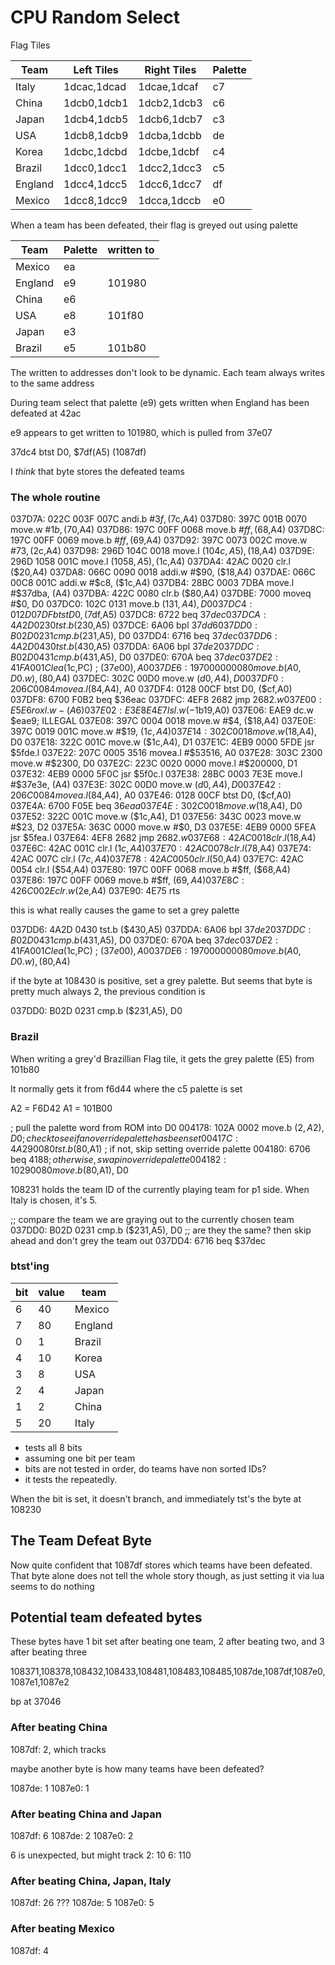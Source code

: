 # CPU Random Select

Flag Tiles

| Team    | Left Tiles  | Right Tiles | Palette |
| ------- | ----------- | ----------- | ------- |
| Italy   | 1dcac,1dcad | 1dcae,1dcaf | c7      |
| China   | 1dcb0,1dcb1 | 1dcb2,1dcb3 | c6      |
| Japan   | 1dcb4,1dcb5 | 1dcb6,1dcb7 | c3      |
| USA     | 1dcb8,1dcb9 | 1dcba,1dcbb | de      |
| Korea   | 1dcbc,1dcbd | 1dcbe,1dcbf | c4      |
| Brazil  | 1dcc0,1dcc1 | 1dcc2,1dcc3 | c5      |
| England | 1dcc4,1dcc5 | 1dcc6,1dcc7 | df      |
| Mexico  | 1dcc8,1dcc9 | 1dcca,1dccb | e0      |

When a team has been defeated, their flag is greyed out using palette

| Team    | Palette | written to |
| ------- | ------- | ---------- |
| Mexico  | ea      |            |
| England | e9      | 101980     |
| China   | e6      |            |
| USA     | e8      | 101f80     |
| Japan   | e3      |            |
| Brazil  | e5      | 101b80     |

The written to addresses don't look to be dynamic. Each team always writes to the same address

During team select that palette (e9) gets written when England has been defeated at 42ac

e9 appears to get written to 101980, which is pulled from 37e07

37dc4 btst D0, $7df(A5) (1087df)

I _think_ that byte stores the defeated teams

### The whole routine

037D7A: 022C 003F 007C andi.b #$3f, ($7c,A4)
037D80: 397C 001B 0070 move.w  #$1b, ($70,A4)
037D86: 197C 00FF 0068 move.b  #$ff, ($68,A4)
037D8C: 197C 00FF 0069 move.b  #$ff, ($69,A4)
037D92: 397C 0073 002C move.w  #$73, ($2c,A4)
037D98: 296D 104C 0018 move.l  ($104c,A5), ($18,A4)
037D9E: 296D 1058 001C move.l  ($1058,A5), ($1c,A4)
037DA4: 42AC 0020      clr.l   ($20,A4)
037DA8: 066C 0090 0018 addi.w  #$90, ($18,A4)
037DAE: 066C 00C8 001C addi.w  #$c8, ($1c,A4)
037DB4: 28BC 0003 7DBA move.l  #$37dba, (A4)
037DBA: 422C 0080      clr.b   ($80,A4)
037DBE: 7000           moveq   #$0, D0
037DC0: 102C 0131      move.b  ($131,A4), D0
037DC4: 012D 07DF      btst    D0, ($7df,A5)
037DC8: 6722           beq     $37dec
037DCA: 4A2D 0230      tst.b   ($230,A5)
037DCE: 6A06           bpl     $37dd6
037DD0: B02D 0231      cmp.b   ($231,A5), D0
037DD4: 6716           beq     $37dec
037DD6: 4A2D 0430      tst.b   ($430,A5)
037DDA: 6A06           bpl     $37de2
037DDC: B02D 0431      cmp.b   ($431,A5), D0
037DE0: 670A           beq     $37dec
037DE2: 41FA 001C      lea     ($1c,PC) ; ($37e00), A0
037DE6: 1970 0000 0080 move.b  (A0,D0.w), ($80,A4)
037DEC: 302C 00D0      move.w  ($d0,A4), D0
037DF0: 206C 0084 movea.l ($84,A4), A0
037DF4: 0128 00CF      btst    D0, ($cf,A0)
037DF8: 6700 F0B2 beq $36eac
037DFC: 4EF8 2682      jmp     $2682.w
037E00: E5E6           roxl.w  -(A6)
037E02: E3E8 E4E7      lsl.w   (-$1b19,A0)
037E06: EAE9           dc.w    $eae9; ILLEGAL
037E08: 397C 0004 0018 move.w  #$4, ($18,A4)
037E0E: 397C 0019 001C move.w  #$19, ($1c,A4)
037E14: 302C 0018      move.w  ($18,A4), D0
037E18: 322C 001C      move.w  ($1c,A4), D1
037E1C: 4EB9 0000 5FDE jsr     $5fde.l
037E22: 207C 0005 3516 movea.l #$53516, A0
037E28: 303C 2300      move.w  #$2300, D0
037E2C: 223C 0020 0000 move.l  #$200000, D1
037E32: 4EB9 0000 5F0C jsr     $5f0c.l
037E38: 28BC 0003 7E3E move.l  #$37e3e, (A4)
037E3E: 302C 00D0      move.w  ($d0,A4), D0
037E42: 206C 0084 movea.l ($84,A4), A0
037E46: 0128 00CF      btst    D0, ($cf,A0)
037E4A: 6700 F05E beq $36eaa
037E4E: 302C 0018      move.w  ($18,A4), D0
037E52: 322C 001C      move.w  ($1c,A4), D1
037E56: 343C 0023      move.w  #$23, D2
037E5A: 363C 0000      move.w  #$0, D3
037E5E: 4EB9 0000 5FEA jsr     $5fea.l
037E64: 4EF8 2682      jmp     $2682.w
037E68: 42AC 0018      clr.l   ($18,A4)
037E6C: 42AC 001C      clr.l   ($1c,A4)
037E70: 42AC 0078      clr.l   ($78,A4)
037E74: 42AC 007C      clr.l   ($7c,A4)
037E78: 42AC 0050      clr.l   ($50,A4)
037E7C: 42AC 0054      clr.l   ($54,A4)
037E80: 197C 00FF 0068 move.b  #$ff, ($68,A4)
037E86: 197C 00FF 0069 move.b  #$ff, ($69,A4)
037E8C: 426C 002E clr.w ($2e,A4)
037E90: 4E75 rts

this is what really causes the game to set a grey palette

037DD6: 4A2D 0430 tst.b ($430,A5)
037DDA: 6A06 bpl $37de2
037DDC: B02D 0431 cmp.b ($431,A5), D0
037DE0: 670A beq $37dec
037DE2: 41FA 001C lea ($1c,PC) ; ($37e00), A0
037DE6: 1970 0000 0080 move.b (A0,D0.w), ($80,A4)

if the byte at 108430 is positive, set a grey palette. But seems that byte is pretty much always 2, the previous condition is

037DD0: B02D 0231 cmp.b ($231,A5), D0

### Brazil

When writing a grey'd Brazillian Flag tile, it gets the grey palette (E5) from 101b80

It normally gets it from f6d44 where the c5 palette is set

A2 = F6D42
A1 = 101B00

; pull the palette word from ROM into D0
004178: 102A 0002 move.b ($2,A2), D0
; check to see if an override palette has been set
00417C: 4A29 0080 tst.b ($80,A1)
; if not, skip setting override palette
004180: 6706 beq $4188
; otherwise, swap in override palette
004182: 1029 0080 move.b ($80,A1), D0

108231 holds the team ID of the currently playing team for p1 side. When Italy is chosen, it's 5.

;; compare the team we are graying out to the currently chosen team
037DD0: B02D 0231 cmp.b ($231,A5), D0
;; are they the same? then skip ahead and don't grey the team out
037DD4: 6716 beq $37dec

### btst'ing

| bit | value | team    |
| --- | ----- | ------- |
| 6   | 40    | Mexico  |
| 7   | 80    | England |
| 0   | 1     | Brazil  |
| 4   | 10    | Korea   |
| 3   | 8     | USA     |
| 2   | 4     | Japan   |
| 1   | 2     | China   |
| 5   | 20    | Italy   |

- tests all 8 bits
- assuming one bit per team
- bits are not tested in order, do teams have non sorted IDs?
- it tests the repeatedly.

When the bit is set, it doesn't branch, and immediately tst's the byte at 108230

## The Team Defeat Byte

Now quite confident that 1087df stores which teams have been defeated. That byte alone does not tell the whole story though, as just setting it via lua seems to do nothing

## Potential team defeated bytes

These bytes have 1 bit set after beating one team, 2 after beating two, and 3 after beating three

108371,108378,108432,108433,108481,108483,108485,1087de,1087df,1087e0,1087e1,1087e2

bp at 37046

### After beating China

1087df: 2, which tracks

maybe another byte is how many teams have been defeated?

1087de: 1
1087e0: 1

### After beating China and Japan

1087df: 6
1087de: 2
1087e0: 2

6 is unexpected, but might track
2: 10
6: 110

### After beating China, Japan, Italy

1087df: 26 ???
1087de: 5
1087e0: 5

### After beating Mexico

1087df: 4
